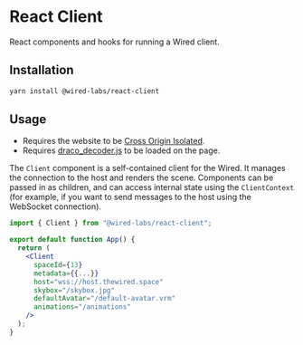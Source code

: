 # React Client

React components and hooks for running a Wired client.

## Installation

```bash
yarn install @wired-labs/react-client
```

## Usage

- Requires the website to be [Cross Origin Isolated](https://web.dev/coop-coep/).
- Requires [draco_decoder.js](https://github.com/google/draco/tree/master/javascript/example) to be loaded on the page.

The `Client` component is a self-contained client for the Wired. It manages the connection to the host and renders the scene. Components can be passed in as children, and can access internal state using the `ClientContext` (for example, if you want to send messages to the host using the WebSocket connection).

```jsx
import { Client } from "@wired-labs/react-client";

export default function App() {
  return (
    <Client
      spaceId={13}
      metadata={{...}}
      host="wss://host.thewired.space"
      skybox="/skybox.jpg"
      defaultAvatar="/default-avatar.vrm"
      animations="/animations"
    />
  );
}
```
